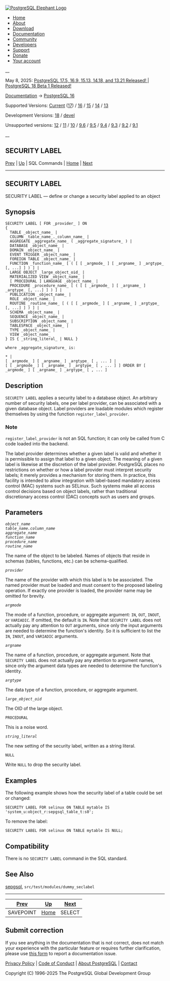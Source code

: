 [ ![PostgreSQL Elephant Logo](/media/img/about/press/elephant.png) ](/)

  * [Home](/ "Home")
  * [About](/about/ "About")
  * [Download](/download/ "Download")
  * [Documentation](/docs/ "Documentation")
  * [Community](/community/ "Community")
  * [Developers](/developer/ "Developers")
  * [Support](/support/ "Support")
  * [Donate](/about/donate/ "Donate")
  * [Your account](/account/ "Your account")

__

May 8, 2025: [ PostgreSQL 17.5, 16.9, 15.13, 14.18, and 13.21 Released! ](/about/news/postgresql-175-169-1513-1418-and-1321-released-3072/) | [ PostgreSQL 18 Beta 1 Released! ](/about/news/postgresql-18-beta-1-released-3070/)

[Documentation](/docs/ "Documentation") -> [PostgreSQL
16](/docs/16/index.html)

Supported Versions: [Current](/docs/current/sql-security-label.html
"PostgreSQL 17 - SECURITY LABEL") ([17](/docs/17/sql-security-label.html
"PostgreSQL 17 - SECURITY LABEL")) / [16](/docs/16/sql-security-label.html
"PostgreSQL 16 - SECURITY LABEL") / [15](/docs/15/sql-security-label.html
"PostgreSQL 15 - SECURITY LABEL") / [14](/docs/14/sql-security-label.html
"PostgreSQL 14 - SECURITY LABEL") / [13](/docs/13/sql-security-label.html
"PostgreSQL 13 - SECURITY LABEL")

Development Versions: [18](/docs/18/sql-security-label.html "PostgreSQL 18 -
SECURITY LABEL") / [devel](/docs/devel/sql-security-label.html "PostgreSQL
devel - SECURITY LABEL")

Unsupported versions: [12](/docs/12/sql-security-label.html "PostgreSQL 12 -
SECURITY LABEL") / [11](/docs/11/sql-security-label.html "PostgreSQL 11 -
SECURITY LABEL") / [10](/docs/10/sql-security-label.html "PostgreSQL 10 -
SECURITY LABEL") / [9.6](/docs/9.6/sql-security-label.html "PostgreSQL 9.6 -
SECURITY LABEL") / [9.5](/docs/9.5/sql-security-label.html "PostgreSQL 9.5 -
SECURITY LABEL") / [9.4](/docs/9.4/sql-security-label.html "PostgreSQL 9.4 -
SECURITY LABEL") / [9.3](/docs/9.3/sql-security-label.html "PostgreSQL 9.3 -
SECURITY LABEL") / [9.2](/docs/9.2/sql-security-label.html "PostgreSQL 9.2 -
SECURITY LABEL") / [9.1](/docs/9.1/sql-security-label.html "PostgreSQL 9.1 -
SECURITY LABEL")

__

SECURITY LABEL  
---  
[Prev](sql-savepoint.html "SAVEPOINT")  | [Up](sql-commands.html "SQL Commands") | SQL Commands | [Home](index.html "PostgreSQL 16.9 Documentation") |  [Next](sql-select.html "SELECT")  
  
* * *

## SECURITY LABEL

SECURITY LABEL — define or change a security label applied to an object

## Synopsis

    
    
    SECURITY LABEL [ FOR _provider_ ] ON
    {
      TABLE _object_name_ |
      COLUMN _table_name_._column_name_ |
      AGGREGATE _aggregate_name_ ( _aggregate_signature_ ) |
      DATABASE _object_name_ |
      DOMAIN _object_name_ |
      EVENT TRIGGER _object_name_ |
      FOREIGN TABLE _object_name_ |
      FUNCTION _function_name_ [ ( [ [ _argmode_ ] [ _argname_ ] _argtype_ [, ...] ] ) ] |
      LARGE OBJECT _large_object_oid_ |
      MATERIALIZED VIEW _object_name_ |
      [ PROCEDURAL ] LANGUAGE _object_name_ |
      PROCEDURE _procedure_name_ [ ( [ [ _argmode_ ] [ _argname_ ] _argtype_ [, ...] ] ) ] |
      PUBLICATION _object_name_ |
      ROLE _object_name_ |
      ROUTINE _routine_name_ [ ( [ [ _argmode_ ] [ _argname_ ] _argtype_ [, ...] ] ) ] |
      SCHEMA _object_name_ |
      SEQUENCE _object_name_ |
      SUBSCRIPTION _object_name_ |
      TABLESPACE _object_name_ |
      TYPE _object_name_ |
      VIEW _object_name_
    } IS { _string_literal_ | NULL }
    
    where _aggregate_signature_ is:
    
    * |
    [ _argmode_ ] [ _argname_ ] _argtype_ [ , ... ] |
    [ [ _argmode_ ] [ _argname_ ] _argtype_ [ , ... ] ] ORDER BY [ _argmode_ ] [ _argname_ ] _argtype_ [ , ... ]
    

## Description

`SECURITY LABEL` applies a security label to a database object. An arbitrary
number of security labels, one per label provider, can be associated with a
given database object. Label providers are loadable modules which register
themselves by using the function `register_label_provider`.

### Note

`register_label_provider` is not an SQL function; it can only be called from C
code loaded into the backend.

The label provider determines whether a given label is valid and whether it is
permissible to assign that label to a given object. The meaning of a given
label is likewise at the discretion of the label provider. PostgreSQL places
no restrictions on whether or how a label provider must interpret security
labels; it merely provides a mechanism for storing them. In practice, this
facility is intended to allow integration with label-based mandatory access
control (MAC) systems such as SELinux. Such systems make all access control
decisions based on object labels, rather than traditional discretionary access
control (DAC) concepts such as users and groups.

## Parameters

_`object_name`_  
 _`table_name.column_name`_  
 _`aggregate_name`_  
 _`function_name`_  
 _`procedure_name`_  
 _`routine_name`_

    

The name of the object to be labeled. Names of objects that reside in schemas
(tables, functions, etc.) can be schema-qualified.

_`provider`_

    

The name of the provider with which this label is to be associated. The named
provider must be loaded and must consent to the proposed labeling operation.
If exactly one provider is loaded, the provider name may be omitted for
brevity.

_`argmode`_

    

The mode of a function, procedure, or aggregate argument: `IN`, `OUT`,
`INOUT`, or `VARIADIC`. If omitted, the default is `IN`. Note that `SECURITY
LABEL` does not actually pay any attention to `OUT` arguments, since only the
input arguments are needed to determine the function's identity. So it is
sufficient to list the `IN`, `INOUT`, and `VARIADIC` arguments.

_`argname`_

    

The name of a function, procedure, or aggregate argument. Note that `SECURITY
LABEL` does not actually pay any attention to argument names, since only the
argument data types are needed to determine the function's identity.

_`argtype`_

    

The data type of a function, procedure, or aggregate argument.

_`large_object_oid`_

    

The OID of the large object.

`PROCEDURAL`

    

This is a noise word.

_`string_literal`_

    

The new setting of the security label, written as a string literal.

`NULL`

    

Write `NULL` to drop the security label.

## Examples

The following example shows how the security label of a table could be set or
changed:

    
    
    SECURITY LABEL FOR selinux ON TABLE mytable IS 'system_u:object_r:sepgsql_table_t:s0';
    

To remove the label:

    
    
    SECURITY LABEL FOR selinux ON TABLE mytable IS NULL;
    

## Compatibility

There is no `SECURITY LABEL` command in the SQL standard.

## See Also

[sepgsql](sepgsql.html "F.40. sepgsql — SELinux-, label-based mandatory access
control \(MAC\) security module"), `src/test/modules/dummy_seclabel`

* * *

[Prev](sql-savepoint.html "SAVEPOINT")  | [Up](sql-commands.html "SQL Commands") |  [Next](sql-select.html "SELECT")  
---|---|---  
SAVEPOINT  | [Home](index.html "PostgreSQL 16.9 Documentation") |  SELECT  
  
## Submit correction

If you see anything in the documentation that is not correct, does not match
your experience with the particular feature or requires further clarification,
please use [this form](/account/comments/new/16/sql-security-label.html/) to
report a documentation issue.

[Privacy Policy](/about/privacypolicy) | [Code of Conduct](/about/policies/coc/) | [About PostgreSQL](/about/) | [Contact](/about/contact/)  

Copyright (C) 1996-2025 The PostgreSQL Global Development Group

